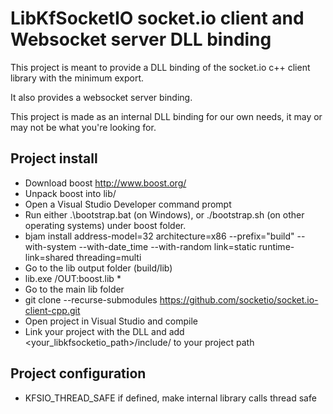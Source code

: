 # LibKfSocketIO socket.io client and Websocket server DLL binding

This project is meant to provide a DLL binding of the socket.io c++ client library with the minimum export.

It also provides a websocket server binding.

This project is made as an internal DLL binding for our own needs, it may or may not be what you're looking for.

## Project install

* Download boost http://www.boost.org/
* Unpack boost into lib/
* Open a Visual Studio Developer command prompt
* Run either .\bootstrap.bat (on Windows), or ./bootstrap.sh (on other operating systems) under boost folder.
* bjam install address-model=32 architecture=x86 --prefix="build" --with-system --with-date_time --with-random link=static runtime-link=shared threading=multi
* Go to the lib output folder (build/lib)
* lib.exe /OUT:boost.lib *
* Go to the main lib folder
* git clone --recurse-submodules https://github.com/socketio/socket.io-client-cpp.git
* Open project in Visual Studio and compile
* Link your project with the DLL and add <your_libkfsocketio_path>/include/ to your project path

## Project configuration

* KFSIO_THREAD_SAFE if defined, make internal library calls thread safe